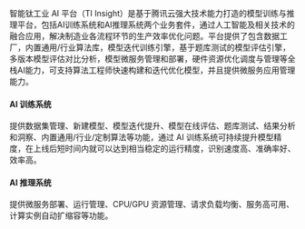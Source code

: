 
智能钛工业 AI 平台（TI Insight）是基于腾讯云强大技术能力打造的模型训练与推理平台，包括AI训练系统和AI推理系统两个业务套件，通过人工智能及相关技术的融合应用，解决制造业各流程环节的生产效率优化问题。平台提供了包含数据工厂，内置通用/行业算法库，模型迭代训练引擎，基于题库测试的模型评估引擎，多版本模型评估对比分析，模型微服务管理和部署，硬件资源优化调度与管理等全栈AI能力，可支持算法工程师快速构建和迭代优化模型，并且提供微服务应用管理能力。

#### AI 训练系统
提供数据集管理、新建模型、模型迭代提升、模型在线评估、题库测试、结果分析和洞察、内置通用/行业/定制算法等功能，通过 AI 训练系统可持续提升模型精度，在上线后短时间内就可以达到相当稳定的运行精度，识别速度高、准确率好、效率高。

#### AI 推理系统
提供微服务部署、运行管理、CPU/GPU 资源管理、请求负载均衡、服务高可用、计算实例自动扩缩容等功能。

